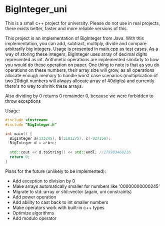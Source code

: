 # BigInteger_uni

This is a small c++ project for university. Please do not use in real projects, there exists better, faster and more reliable versions of this.

This project is an implementation of BigInteger from Java. With this implementation, you can add, subtract, multiply, divide and compare arbitrarily big integers. Usage is presented in main.cpp as test cases. 
As a way of storing these integers, BigInteger uses array of decimal digits represented as int. Arithmetic operations are implemented similarly to how you would do these operation on paper. One thing to note is that as you do operations on these numbers, their array size will grow, as all operations allocate enough memory to handle worst case scenarios (multiplication of two 20digit numbers will always allocate array of 40digits) and currently there's no way to shrink these arrays.

Also dividing by 0 returns 0 remainder 0, because we were forbidden to throw exceptions

Usage:
```c++
#include <iostream>
#include "BigInteger.h"

int main() {
  BigInteger a(133245), b(2101275), c(-927159);
  BigInteger d = a*b+c;
  
  std::cout << d.toString() << std::endl; //279983460216
  return 0;
}
```


Plans for the future (unlikely to be implemented):
  * Add exception to division by 0
  * Make arrays automatically smaller for numbers like '00000000000245'
  * Migrate to std::array or std::vector (again, uni constraints)
  * Add power operation
  * Add ability to cast back to int smaller numbers
  * Make operators work with built-in c++ types
  * Optimize algorithms
  * Add modulo operator
